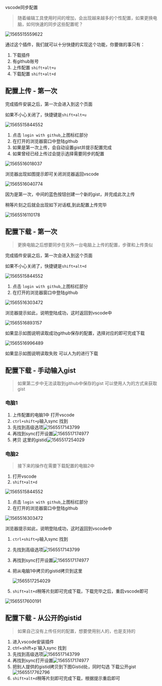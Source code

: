 vscode同步配置

> 随着编辑工具使用时间的增加，会出现越来越多的个性配置，如果更换电脑，如何快速的同步这些配置呢？

![1565515559622](assets/1565515559622.png)

通过这个插件，我们就可以十分快捷的实现这个功能，你要做的事只有：

1. 下载插件
2. 有github账号
3. 上传配置 `shift+alt+u`
4. 下载配置 `shift+alt+d`

## 配置上传 - 第一次

完成插件安装之后，第一次会进入到这个页面

如果不小心关闭了，快捷键是`shift+alt+u`

![1565515844552](assets/1565515844552.png)

1. 点击 `login with github`,上图标红部分
2. 在打开的浏览器窗口中登陆github
3. 如果是第一次上传，会自动设置gist并提示配置完成
4. 如果曾经已经上传过会提示选择需要同步的配置

![1565516018037](assets/1565516018037.png)

浏览器出现如图提示即可关闭浏览器返回vscode

![1565516040774](assets/1565516040774.png)

因为是第一次，中间的蓝色按钮创建一个新的gist，并完成此次上传

稍等片刻之后就会出现如下对话框,到此配置上传完毕

![1565516110178](assets/1565516110178.png)



## 配置下载 - 第一次

> 更换电脑之后想要同步在另外一台电脑上上传的配置，步骤和上传类似

完成插件安装之后，第一次会进入到这个页面

如果不小心关闭了，快捷键是`shift+alt+d`

![1565515844552](assets/1565515844552.png)

1. 点击 `login with github`,上图标红部分
2. 在打开的浏览器窗口中登陆github

![1565516303472](assets/1565516303472.png)

浏览器提示如此，说明登陆成功，这时返回到vscode中

![1565516893157](assets/1565516893157.png)

如果显示如图说明读取成功github保存的配置，选择对应的即可完成下载

![1565516996489](assets/1565516996489.png)

如果显示如图说明读取失败 可以人为的进行下载

## 配置下载 - 手动输入gist

> 如果第二步中无法读取到github中保存的gist 可以使用人为的方式来获取gist

### 电脑1

1. 上传配置的电脑1中 打开vscode
2. `ctrl+shift+p`输入sync 找到
3. 先找到高级选项![1565517143799](assets/1565517143799.png)
4. 再找到sync打开设置![1565517174977](assets/1565517174977.png)
5. 拷贝 这里的gistid![1565517254029](assets/1565517254029.png)





### 电脑2

> 接下来的操作在需要下载配置的电脑2中

1. 打开vscode
2. `shift+alt+d`

![1565515844552](../01-%E5%BC%80%E5%8F%91%E5%B7%A5%E5%85%B7/assets/1565515844552.png)

1. 点击 `login with github`,上图标红部分
2. 在打开的浏览器窗口中登陆github

![1565516303472](../01-%E5%BC%80%E5%8F%91%E5%B7%A5%E5%85%B7/assets/1565516303472.png)

浏览器提示如此，说明登陆成功，这时返回到vscode中

1. `ctrl+shift+p`输入sync 找到

2. 先找到高级选项![1565517143799](../01-%E5%BC%80%E5%8F%91%E5%B7%A5%E5%85%B7/assets/1565517143799.png)

3. 再找到sync打开设置![1565517174977](../01-%E5%BC%80%E5%8F%91%E5%B7%A5%E5%85%B7/assets/1565517174977.png)

4. 把从电脑1中拷贝的gistid拷贝到这里

   ![1565517254029](../01-%E5%BC%80%E5%8F%91%E5%B7%A5%E5%85%B7/assets/1565517254029.png)

5. `shift+alt+d`稍等片刻即可完成下载，下载完毕之后，重启vscode即可

![1565517600191](assets/1565517600191.png)



## 配置下载 - 从公开的gistid

> 如果自己没有上传任何的配置，想要使用别人的，也是支持的

1. 进入vscode安装插件
2. ctrl+shift+p`输入sync 找到
3. 先找到高级选项![1565517143799](../01-%E5%BC%80%E5%8F%91%E5%B7%A5%E5%85%B7/assets/1565517143799.png)
4. 再找到sync打开设置![1565517174977](../01-%E5%BC%80%E5%8F%91%E5%B7%A5%E5%85%B7/assets/1565517174977.png)
5. 把别人提供的gistid拷贝到下图Gistid处，同时勾选 下载公开gist![1565517762796](assets/1565517762796.png)
6. `shift+alt+d`稍等片刻即可完成下载，根据提示重启即可

